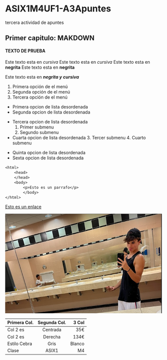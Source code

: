 # ASIX1M4UF1-A3Apuntes
tercera actividad de apuntes

## Primer capitulo: MAKDOWN
#### TEXTO  DE PRUEBA


Este texto esta en *cursiva*
Este texto esta en _cursiva_
Este texto esta en **negrita**
Este texto esta en __negrita__

Este texto esta en **_negrita y cursiva_**


1. Primera opción de el menú
2. Segunda opción de el menú 
3. Tercera opción de el menú


* Primera opcion de lista desordenada
* Segunda opcion de lista desordenada
- Tercera opcion de lista desordenada
    1. Primer submenu
    2. Segundo submenu
- Cuarta opcion de lista desordenada
    3. Tercer submenu
    4. Cuarto submenu
+ Quinta  opcion de lista desordenada
+ Sexta opcion de lista desordenada



```
<html>
    <head>
    </head>
    <body>
        <p>Esto es un parrafo</p>
        </body>
</html>
```
[Esto es un enlace](http://joan23.fje.edu "Enlace a la web del cole")

![Esto es una imagen](https://github.com/MarcosJesuites/ASIX1M4UF1-A3Apuntes/blob/main/foto.png "titulo opcional para la imagen")

|Primera Col.|Segunda Col.|3 Col|
|--------------|:------------:|-------:|
|Col 2 es|Centrada|35€|
|Col 2 es|Derecha|134€|
|Estilo Cebra|Gris|Blanco|
|Clase|ASIX1|M4|